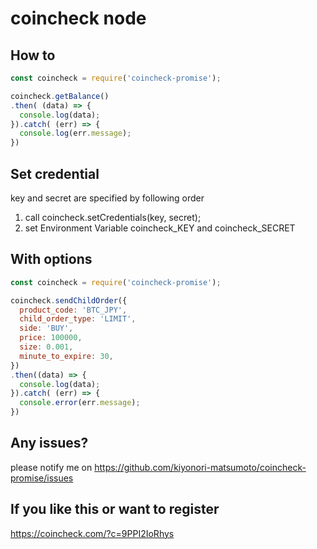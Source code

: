 # coincheck node
## How to
```javascript
const coincheck = require('coincheck-promise');

coincheck.getBalance()
.then( (data) => {
  console.log(data);
}).catch( (err) => {
  console.log(err.message);
})
```

## Set credential
key and secret are specified by following order

1. call coincheck.setCredentials(key, secret);
2. set Environment Variable coincheck_KEY and coincheck_SECRET

## With options
```javascript
const coincheck = require('coincheck-promise');

coincheck.sendChildOrder({
  product_code: 'BTC_JPY',
  child_order_type: 'LIMIT',
  side: 'BUY',
  price: 100000,
  size: 0.001,
  minute_to_expire: 30,
})
.then((data) => {
  console.log(data);
}).catch( (err) => {
  console.error(err.message);
})
```

## Any issues?
please notify me on https://github.com/kiyonori-matsumoto/coincheck-promise/issues

## If you like this or want to register
https://coincheck.com/?c=9PPI2IoRhys

